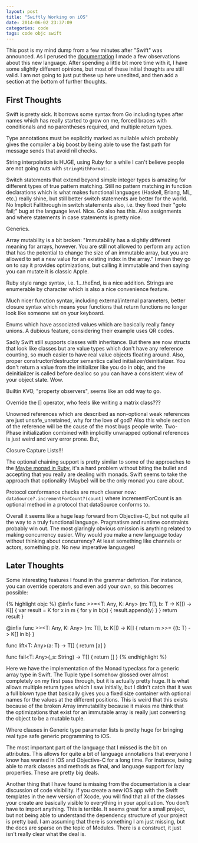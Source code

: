 ```yaml
---
layout: post
title: "Swiftly Working on iOS"
date: 2014-06-02 23:37:09
categories: code
tags: code objc swift
---
```


This post is my mind dump from a few minutes after "Swift" was announced. As I perused the [documentation][swift-docs]
I made a few observations about this new language. After spending a little bit more time with it, I have some
slightly different opinions, but most of these initial thoughts are still valid. I am not going to just put
these up here unedited, and then add a section at the bottom of further thoughts.

## First Thoughts

Swift is pretty sick. It borrows some syntax from Go including types after names which has really started
to grow on me, forced braces with conditionals and no parentheses required, and multiple return types.

Type annotations must be explicitly marked as nullable which probably gives the compiler
a big boost by being able to use the fast path for message sends that avoid nil checks.

String interpolation is HUGE, using Ruby for a while I can't believe people are not going
nuts with `stringWithFormat:`.

Switch statements that extend beyond simple integer types is amazing for different types of true
pattern matching. Still no pattern matching in function declarations which is what makes functional
languages (Haskell, Erlang, ML, etc.) really shine, but still better switch statements are better for
the world. No Implicit Fallthrough in switch statements also, i.e. they fixed their "goto fail;" bug
at the language level. Nice. Go also has this. Also assignments and where statements in case
statements is pretty nice.

Generics.

Array mutability is a bit broken: "Immutability has a slightly different meaning for arrays, however.
You are still not allowed to perform any action that has the potential to change the size of an immutable
array, but you are allowed to set a new value for an existing index in the array." I mean they go on to
say it provides optimizations, but calling it immutable and then saying you can mutate it is classic Apple.

Ruby style range syntax, i.e. 1...theEnd, is a nice addition. Strings are enumerable by character
which is also a nice convenience feature.

Much nicer function syntax, including external/internal parameters, better closure syntax which
means your functions that return functions no longer look like someone sat on your keyboard.

Enums which have associated values which are basically really fancy unions. A dubious feature,
considering their example uses QR codes.

Sadly Swift still supports classes with inheritance. But there are now structs that look like classes
but are value types which don't have any reference counting, so much easier to have real value objects
floating around. Also, proper constructor/destructor semantics called initializer/deinitializer. You
don't return a value from the initializer like you do in objc, and the deinitializer is called before
dealloc so you can have a consistent view of your object state. Wow.

Builtin KVO, "property observers", seems like an odd way to go.

Override the [] operator, who feels like writing a matrix class???

Unowned references which are described as non-optional weak references are just unsafe_unretained, why
for the love of god? Also this whole section of the reference will be the cause of the most bugs people
write. Two-Phase initialization combined with implicitly unwrapped optional references is just weird and
very error prone. But,

Closure Capture Lists!!!

The optional chaining support is pretty similar to some of the approaches to the [Maybe monad
in Ruby][ruby-maybe], it's a hard problem without biting the bullet and accepting that you really
are dealing with monads. Swift seems to take the approach that optionality (Maybe) will be the only
monad you care about.

Protocol conformance checks are much cleaner now: `dataSource?.incrementForCount?(count)` where
incrementForCount is an optional method in a protocol that dataSource conforms to.

Overall it seems like a huge leap forward from Objective-C, but not quite all the way to a truly
functional language. Pragmatism and runtime constraints probably win out. The most glaringly obvious
omission is anything related to making concurrency easier. Why would you make a new language today
without thinking about concurrency? At least something like channels or actors, something plz.
No new imperative languages!

## Later Thoughts

Some interesting features I found in the grammar defintion. For instance, you can override
operators and even add your own, so this becomes possible:

{% highlight objc %}
@infix func >>=<T: Any, K: Any> (m: T[], b: T -> K[]) -> K[] {
  var result = K[]()
  for x in m {
    for y in b(x) {
      result.append(y)
    }
  }
  return result
}

@infix func >><T: Any, K: Any> (m: T[], b: K[]) -> K[] {
  return m >>= {(t: T) -> K[] in b}
}

func lift<T: Any>(a: T) -> T[] {
  return [a]
}

func fail<T: Any>(_s: String) -> T[] {
  return []
}
{% endhighlight %}

Here we have the implementation of the Monad typeclass for a generic array type in Swift.
The Tuple type I somehow glossed over almost completely on my first pass through, but it
is actually pretty huge. It is what allows multiple return types which I saw initially,
but I didn't catch that it was a full blown type that basically gives you a fixed size
container with optional names for the values at the different positions. This is weird
that this exists because of the broken Array immutability because it makes me think that
the optimizations that exist for an immutable array is really just converting the object
to be a mutable tuple.

Where clauses in Generic type parameter lists is pretty huge for bringing real type
safe generic programming to iOS.

The most important part of the language that I missed is the bit on attributes.
This allows for quite a bit of language annotations that everyone I know has wanted
in iOS and Objective-C for a long time. For instance, being able to mark classes and
methods as final, and language support for lazy properties. These are pretty big deals.

Another thing that I have found is missing from the documentation is a clear discussion
of code visibility. If you create a new iOS app with the Swift templates in the new
version of Xcode, you will find that all of the classes your create are basically visible to everything in
your application. You don't have to import anything. This is terrible. It seems great
for a small project, but not being able to understand the dependency structure of
your project is pretty bad. I am assuming that there is something I am just missing,
but the docs are sparse on the topic of Modules. There is a construct, it just isn't
really clear what the deal is.

[swift-docs]:    https://itunes.apple.com/us/book/swift-programming-language/id881256329?mt=11
[ruby-maybe]:    https://github.com/bhb/maybe